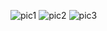 ![pic1](https://media.discordapp.net/attachments/702187062090006690/829006327841816648/unknown.png)
![pic2](https://media.discordapp.net/attachments/702187062090006690/829006742812753981/unknown.png?width=583&height=559)
![pic3](https://media.discordapp.net/attachments/702187062090006690/829007102789419089/unknown.png)
